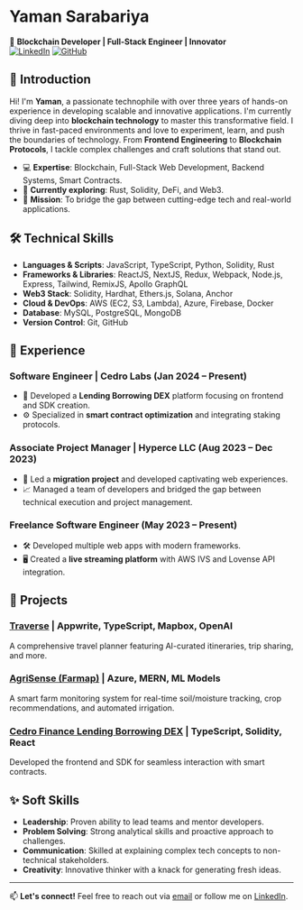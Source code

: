 # Yaman Sarabariya

🚀 **Blockchain Developer | Full-Stack Engineer | Innovator**  
[![LinkedIn](https://img.shields.io/badge/-LinkedIn-0077B5?style=flat&logo=Linkedin&logoColor=white)](https://linkedin.com/in/yaman1337) [![GitHub](https://img.shields.io/badge/-GitHub-181717?style=flat&logo=github)](https://github.com/yaman1337)

## 👋 Introduction

Hi! I'm **Yaman**, a passionate technophile with over three years of hands-on experience in developing scalable and innovative applications. I'm currently diving deep into **blockchain technology** to master this transformative field. I thrive in fast-paced environments and love to experiment, learn, and push the boundaries of technology. From **Frontend Engineering** to **Blockchain Protocols**, I tackle complex challenges and craft solutions that stand out.

- 💻 **Expertise**: Blockchain, Full-Stack Web Development, Backend Systems, Smart Contracts.
- 🌱 **Currently exploring**: Rust, Solidity, DeFi, and Web3.
- 🎯 **Mission**: To bridge the gap between cutting-edge tech and real-world applications.

## 🛠️ Technical Skills

- **Languages & Scripts**: JavaScript, TypeScript, Python, Solidity, Rust
- **Frameworks & Libraries**: ReactJS, NextJS, Redux, Webpack, Node.js, Express, Tailwind, RemixJS, Apollo GraphQL
- **Web3 Stack**: Solidity, Hardhat, Ethers.js, Solana, Anchor
- **Cloud & DevOps**: AWS (EC2, S3, Lambda), Azure, Firebase, Docker
- **Database**: MySQL, PostgreSQL, MongoDB
- **Version Control**: Git, GitHub

## 🌟 Experience

### Software Engineer | Cedro Labs (Jan 2024 – Present)
- 🚀 Developed a **Lending Borrowing DEX** platform focusing on frontend and SDK creation.
- ⚙️ Specialized in **smart contract optimization** and integrating staking protocols.

### Associate Project Manager | Hyperce LLC (Aug 2023 – Dec 2023)
- 🎯 Led a **migration project** and developed captivating web experiences.
- 📈 Managed a team of developers and bridged the gap between technical execution and project management.

### Freelance Software Engineer (May 2023 – Present)
- 🛠️ Developed multiple web apps with modern frameworks.
- 🖥️ Created a **live streaming platform** with AWS IVS and Lovense API integration.

## 🚀 Projects

### [Traverse](https://github.com/Traverse-A-Travel-Planner/traverse-client) | Appwrite, TypeScript, Mapbox, OpenAI
A comprehensive travel planner featuring AI-curated itineraries, trip sharing, and more.

### [AgriSense (Farmap)](https://github.com/Momo-squad/farmap-backend) | Azure, MERN, ML Models
A smart farm monitoring system for real-time soil/moisture tracking, crop recommendations, and automated irrigation.

### [Cedro Finance Lending Borrowing DEX](https://app.dev.cedro.finance) | TypeScript, Solidity, React
Developed the frontend and SDK for seamless interaction with smart contracts.

## ✨ Soft Skills
- **Leadership**: Proven ability to lead teams and mentor developers.
- **Problem Solving**: Strong analytical skills and proactive approach to challenges.
- **Communication**: Skilled at explaining complex tech concepts to non-technical stakeholders.
- **Creativity**: Innovative thinker with a knack for generating fresh ideas.

---

📫 **Let's connect!** Feel free to reach out via [email](mailto:yaman.sarabariya@gmail.com) or follow me on [LinkedIn](https://linkedin.com/in/yaman1337).

